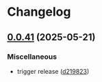 # Changelog

## [0.0.41](https://github.com/Coalfire-CF/terraform-aws-account-setup/compare/v0.0.40...v0.0.41) (2025-05-21)


### Miscellaneous

* trigger release ([d219823](https://github.com/Coalfire-CF/terraform-aws-account-setup/commit/d21982363080516f37a6adfc71b20bb73d049c4e))
